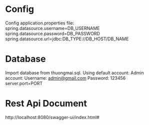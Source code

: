# Config
Config application.properties file:
spring.datasource.username=DB_USERNAME
spring.datasource.password=DB_PASSWORD
spring.datasource.url=jdbc:DB_TYPE://DB_HOST/DB_NAME
# Database
Import database from thuongmai.sql. Using default account:
Admin account:
Username: admin@gmail.com
Password: 123456
server.port=PORT
# Rest Api Document
http://localhost:8080/swagger-ui/index.html#
